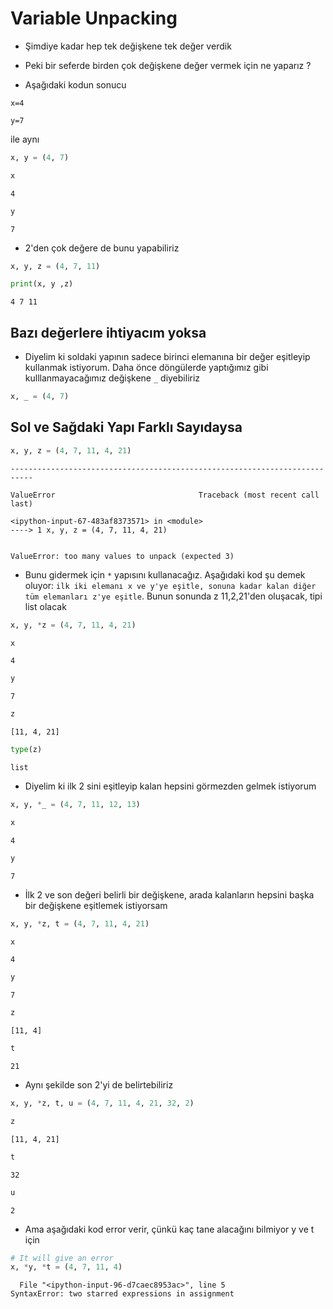 # Variable Unpacking

* Şimdiye kadar hep tek değişkene tek değer verdik

* Peki bir seferde birden çok değişkene değer vermek için ne yaparız ?

* Aşağıdaki kodun sonucu 

`x=4`

`y=7`

ile aynı


```python
x, y = (4, 7)
```


```python
x
```




    4




```python
y
```




    7



* 2'den çok değere de bunu yapabiliriz


```python
x, y, z = (4, 7, 11)
```


```python
print(x, y ,z)
```

    4 7 11


## Bazı değerlere ihtiyacım yoksa

* Diyelim ki soldaki yapının sadece birinci elemanına bir değer eşitleyip kullanmak istiyorum. Daha önce döngülerde yaptığımız gibi kulllanmayacağımız değişkene `_` diyebiliriz


```python
x, _ = (4, 7)
```

## Sol ve Sağdaki Yapı Farklı Sayıdaysa


```python
x, y, z = (4, 7, 11, 4, 21)
```


    ---------------------------------------------------------------------------
    
    ValueError                                Traceback (most recent call last)
    
    <ipython-input-67-483af8373571> in <module>
    ----> 1 x, y, z = (4, 7, 11, 4, 21)


    ValueError: too many values to unpack (expected 3)


* Bunu gidermek için `*` yapısını kullanacağız. Aşağıdaki kod şu demek oluyor: `ilk iki elemanı x ve y'ye eşitle, sonuna kadar kalan diğer tüm elemanları z'ye eşitle`. Bunun sonunda z 11,2,21'den oluşacak, tipi list olacak


```python
x, y, *z = (4, 7, 11, 4, 21)
```


```python
x
```




    4




```python
y
```




    7




```python
z
```




    [11, 4, 21]




```python
type(z)
```




    list



* Diyelim ki ilk 2 sini eşitleyip kalan hepsini görmezden gelmek istiyorum


```python
x, y, *_ = (4, 7, 11, 12, 13)
```


```python
x
```




    4




```python
y
```




    7



* İlk 2 ve son değeri belirli bir değişkene, arada kalanların hepsini başka bir değişkene eşitlemek istiyorsam


```python
x, y, *z, t = (4, 7, 11, 4, 21)
```


```python
x
```




    4




```python
y
```




    7




```python
z
```




    [11, 4]




```python
t
```




    21



* Aynı şekilde son 2'yi de belirtebiliriz


```python
x, y, *z, t, u = (4, 7, 11, 4, 21, 32, 2)
```


```python
z
```




    [11, 4, 21]




```python
t
```




    32




```python
u
```




    2



* Ama aşağıdaki kod error verir, çünkü kaç tane alacağını bilmiyor y ve t için


```python
# It will give an error
x, *y, *t = (4, 7, 11, 4)
```


      File "<ipython-input-96-d7caec8953ac>", line 5
    SyntaxError: two starred expressions in assignment



